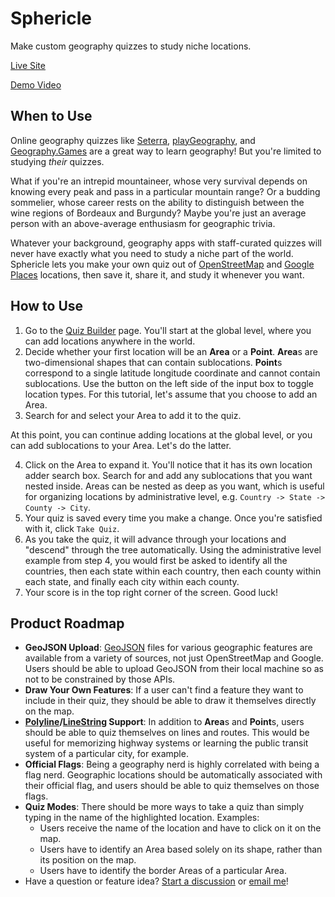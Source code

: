 # Sphericle

Make custom geography quizzes to study niche locations.

[Live Site](https://sphericle.app/build-quiz)

[Demo Video](https://www.youtube.com/watch?v=PlWm2r0FBMI)

## When to Use

Online geography quizzes like [Seterra](https://www.geoguessr.com/vgp/3355), [playGeography](https://www.playgeography.com/games/countries-of-the-world/), and [Geography.Games](https://geography.games/europe-quiz) are a great way to learn geography! But you're limited to studying _their_ quizzes.

What if you're an intrepid mountaineer, whose very survival depends on knowing every peak and pass in a particular mountain range? Or a budding sommelier, whose career rests on the ability to distinguish between the wine regions of Bordeaux and Burgundy? Maybe you're just an average person with an above-average enthusiasm for geographic trivia.

Whatever your background, geography apps with staff-curated quizzes will never have exactly what you need to study a niche part of the world. Sphericle lets you make your own quiz out of [OpenStreetMap](https://nominatim.openstreetmap.org/ui/search.html) and [Google Places](https://developers.google.com/maps/documentation/places/web-service/overview) locations, then save it, share it, and study it whenever you want.

## How to Use

1. Go to the [Quiz Builder](https://sphericle.app/build-quiz) page. You'll start at the global level, where you can add locations anywhere in the world.
2. Decide whether your first location will be an **Area** or a **Point**. **Area**s are two-dimensional shapes that can contain sublocations. **Point**s correspond to a single latitude longitude coordinate and cannot contain sublocations. Use the button on the left side of the input box to toggle location types. For this tutorial, let's assume that you choose to add an Area.
3. Search for and select your Area to add it to the quiz.

At this point, you can continue adding locations at the global level, or you can add sublocations to your Area. Let's do the latter.

4. Click on the Area to expand it. You'll notice that it has its own location adder search box. Search for and add any sublocations that you want nested inside. Areas can be nested as deep as you want, which is useful for organizing locations by administrative level, e.g. `Country -> State -> County -> City`.
5. Your quiz is saved every time you make a change. Once you're satisfied with it, click `Take Quiz`.
6. As you take the quiz, it will advance through your locations and "descend" through the tree automatically. Using the administrative level example from step 4, you would first be asked to identify all the countries, then each state within each country, then each county within each state, and finally each city within each county.
7. Your score is in the top right corner of the screen. Good luck!

## Product Roadmap

- **GeoJSON Upload**: [GeoJSON](https://datatracker.ietf.org/doc/html/rfc7946) files for various geographic features are available from a variety of sources, not just OpenStreetMap and Google. Users should be able to upload GeoJSON from their local machine so as not to be constrained by those APIs.
- **Draw Your Own Features**: If a user can't find a feature they want to include in their quiz, they should be able to draw it themselves directly on the map.
- **[Polyline](https://developers.google.com/maps/documentation/javascript/examples/polyline-simple)/[LineString](https://datatracker.ietf.org/doc/html/rfc7946#section-3.1.4) Support**: In addition to **Area**s and **Point**s, users should be able to quiz themselves on lines and routes. This would be useful for memorizing highway systems or learning the public transit system of a particular city, for example.
- **Official Flags**: Being a geography nerd is highly correlated with being a flag nerd. Geographic locations should be automatically associated with their official flag, and users should be able to quiz themselves on those flags.
- **Quiz Modes**: There should be more ways to take a quiz than simply typing in the name of the highlighted location. Examples:
  - Users receive the name of the location and have to click on it on the map.
  - Users have to identify an Area based solely on its shape, rather than its position on the map.
  - Users have to identify the border Areas of a particular Area.
- Have a question or feature idea? [Start a discussion](https://github.com/eric-barch/sphericle/discussions/new/choose) or [email me](mailto:eric.michael.barch@gmail.com)!
